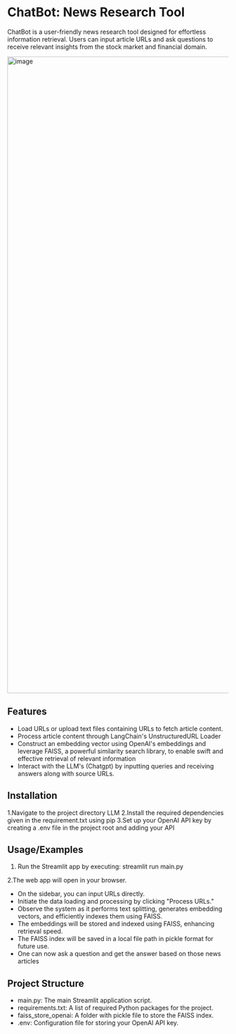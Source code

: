
# ChatBot: News Research Tool 

ChatBot is a user-friendly news research tool designed for effortless information retrieval. Users can input article URLs and ask questions to receive relevant insights from the stock market and financial domain.

<img width="1446" alt="image" src="https://github.com/user-attachments/assets/7f810b3c-3c56-4597-8948-5cd816fe7d40">


## Features

- Load URLs or upload text files containing URLs to fetch article content.
- Process article content through LangChain's UnstructuredURL Loader
- Construct an embedding vector using OpenAI's embeddings and leverage FAISS, a powerful similarity search library, to enable swift and effective retrieval of relevant information
- Interact with the LLM's (Chatgpt) by inputting queries and receiving answers along with source URLs.


## Installation

1.Navigate to the project directory LLM
2.Install the required dependencies given in the requirement.txt using pip 
3.Set up your OpenAI API key by creating a .env file in the project root and adding your API


## Usage/Examples

1. Run the Streamlit app by executing:
streamlit run main.py

2.The web app will open in your browser.

- On the sidebar, you can input URLs directly.
- Initiate the data loading and processing by clicking "Process URLs."
- Observe the system as it performs text splitting, generates embedding vectors, and efficiently indexes them using FAISS.
- The embeddings will be stored and indexed using FAISS, enhancing retrieval speed.
- The FAISS index will be saved in a local file path in pickle format for future use.
- One can now ask a question and get the answer based on those news articles

## Project Structure

- main.py: The main Streamlit application script.
- requirements.txt: A list of required Python packages for the project.
- faiss_store_openai: A folder with pickle file to store the FAISS index.
- .env: Configuration file for storing your OpenAI API key.
